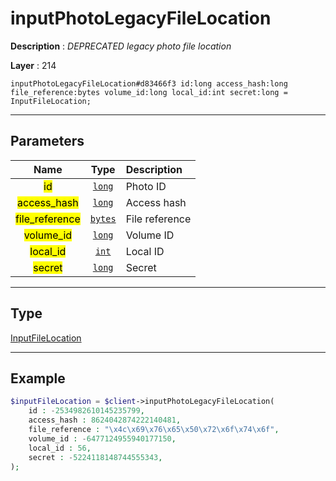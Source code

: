# inputPhotoLegacyFileLocation

**Description** : *DEPRECATED legacy photo file location*

**Layer** : 214

```tl
inputPhotoLegacyFileLocation#d83466f3 id:long access_hash:long file_reference:bytes volume_id:long local_id:int secret:long = InputFileLocation;
```

---

## Parameters

| Name | Type | Description |
| :---: | :---: | :--- |
| <mark>id</mark> | [`long`](type/long) | Photo ID |
| <mark>access_hash</mark> | [`long`](type/long) | Access hash |
| <mark>file_reference</mark> | [`bytes`](type/bytes) | File reference |
| <mark>volume_id</mark> | [`long`](type/long) | Volume ID |
| <mark>local_id</mark> | [`int`](type/int) | Local ID |
| <mark>secret</mark> | [`long`](type/long) | Secret |

---

## Type

[InputFileLocation](type/InputFileLocation)

---

## Example

```php
$inputFileLocation = $client->inputPhotoLegacyFileLocation(
	id : -2534982610145235799,
	access_hash : 8624042874222140481,
	file_reference : "\x4c\x69\x76\x65\x50\x72\x6f\x74\x6f",
	volume_id : -6477124955940177150,
	local_id : 56,
	secret : -5224118148744555343,
);
```